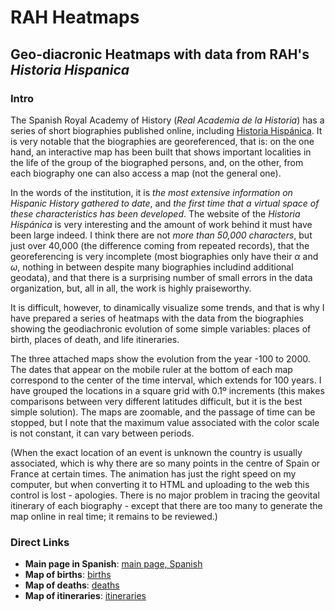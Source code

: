 # RAH Heatmaps
## Geo-diacronic Heatmaps with data from RAH's *Historia Hispanica*

### Intro
The Spanish Royal Academy of History (*Real Academia de la Historia*) has a series of short biographies published online, including [Historia Hispánica](https://historia-hispanica.rah.es).
It is very notable that the biographies are georeferenced, that is: on the one hand, an interactive map has been built that shows important localities in the life of the group of the biographed persons, and, on the other, from each biography one can also access a map (not the general one).

In the words of the institution, it is *the most extensive information on Hispanic History gathered to date*, and *the first time that a virtual space of these characteristics has been developed*.
The website of the *Historia Hispánica* is very interesting and the amount of work behind it must have been large indeed.
I think there are not *more than 50,000 characters*, but just over 40,000 (the difference coming from repeated records),
that the georeferencing is very incomplete (most biographies only have their *α* and *ω*, nothing in between despite many biographies includind additional geodata),
and that there is a surprising number of small errors in the data organization,
but, all in all, the work is highly praiseworthy.

It is difficult, however, to dinamically visualize some trends, and that is why I have prepared a series of heatmaps with the data from the biographies showing the geodiachronic evolution of some simple variables: places of birth, places of death, and life itineraries.

The three attached maps show the evolution from the year -100 to 2000.
The dates that appear on the mobile ruler at the bottom of each map correspond to the center of the time interval, which extends for 100 years.
I have grouped the locations in a square grid with 0.1º increments (this makes comparisons between very different latitudes difficult, but it is the best simple solution).
The maps are zoomable, and the passage of time can be stopped, but I note that the maximum value associated with the color scale is not constant, it can vary between periods.

(When the exact location of an event is unknown the country is usually associated, which is why there are so many points in the centre of Spain or France at certain times.
The animation has just the right speed on my computer, but when converting it to HTML and uploading to the web this control is lost - apologies.
There is no major problem in tracing the geovital itinerary of each biography - except that there are too many to generate the map online in real time; it remains to be reviewed.)

### Direct Links
- **Main page in Spanish**: [main page, Spanish](https://rigonz.github.io/RAH_Heatmaps/) 
- **Map of births**: [births](https://htmlpreview.github.io/?https://github.com/Rigonz/RAH_Heatmaps/blob/main/docs/200%20rah_heatmap%20R0%20BI.html) 
- **Map of deaths**: [deaths](https://htmlpreview.github.io/?https://github.com/Rigonz/RAH_Heatmaps/blob/main/docs/200%20rah_heatmap%20R0%20DE.html) 
- **Map of itineraries**: [itineraries](https://htmlpreview.github.io/?https://github.com/Rigonz/RAH_Heatmaps/blob/main/docs/200%20rah_heatmap%20R0%20IT.html) 
